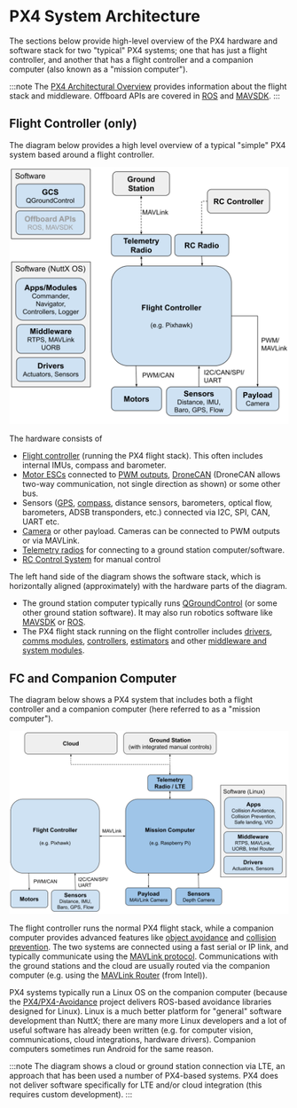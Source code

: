 # PX4 System Architecture

The sections below provide high-level overview of the PX4 hardware and software stack for two "typical" PX4 systems; one that has just a flight controller, and another that has a flight controller and a companion computer (also known as a "mission computer").

:::note
The [PX4 Architectural Overview](../concept/architecture.md) provides information about the flight stack and middleware. Offboard APIs are covered in [ROS](../ros/README.md) and [MAVSDK](https://mavsdk.mavlink.io/main/en/).
:::


## Flight Controller (only)

The diagram below provides a high level overview of a typical "simple" PX4 system based around a flight controller.

![PX4 architecture - FC only system](../../assets/diagrams/px4_arch_fc.svg)

<!-- Source for drawing: https://docs.google.com/drawings/d/1_2n43WrbkWTs1kz0w0avVEeebJbfTj5SSqvCmvSOBdU/edit -->

The hardware consists of
- [Flight controller](../flight_controller/README.md) (running the PX4 flight stack). This often includes internal IMUs, compass and barometer.
- [Motor ESCs](../peripherals/esc_motors.md) connected to [PWM outputs](../peripherals/pwm_escs_and_servo.md), [DroneCAN](../dronecan/escs.md) (DroneCAN allows two-way communication, not single direction as shown) or some other bus.
- Sensors ([GPS](../gps_compass/README.md), [compass](../gps_compass/README.md), distance sensors, barometers, optical flow, barometers, ADSB transponders, etc.) connected via I2C, SPI, CAN, UART etc.
- [Camera](../peripherals/camera.md) or other payload. Cameras can be connected to PWM outputs or via MAVLink.
- [Telemetry radios](../telemetry/README.md) for connecting to a ground station computer/software.
- [RC Control System](../getting_started/rc_transmitter_receiver.md) for manual control

The left hand side of the diagram shows the software stack, which is horizontally aligned (approximately) with the hardware parts of the diagram.
- The ground station computer typically runs [QGroundControl](../getting_started/px4_basic_concepts.md#qgroundcontrol) (or some other ground station software). It may also run robotics software like [MAVSDK](https://mavsdk.mavlink.io/) or [ROS](../ros/README.md).
- The PX4 flight stack running on the flight controller includes [drivers](../modules/modules_driver.md), [comms modules](../modules/modules_communication.md), [controllers](../modules/modules_controller.md), [estimators](../modules/modules_controller.md) and other [middleware and system modules](../modules/modules_main.md).


## FC and Companion Computer

The diagram below shows a PX4 system that includes both a flight controller and a companion computer (here referred to as a "mission computer").

![PX4 architecture - FC + Companion Computer](../../assets/diagrams/px4_arch_fc_companion.svg)

<!-- source for drawing: https://docs.google.com/drawings/d/1zFtvA_B-BmfmxFmAd-XIvAZ-jRqOydj0aBtqSolBcqI/edit -->

The flight controller runs the normal PX4 flight stack, while a companion computer provides advanced features like [object avoidance](../computer_vision/obstacle_avoidance.md) and [collision prevention](../computer_vision/collision_prevention.md). The two systems are connected using a fast serial or IP link, and typically communicate using the [MAVLink protocol](https://mavlink.io/en/). Communications with the ground stations and the cloud are usually routed via the companion computer (e.g. using the [MAVLink Router](https://github.com/mavlink-router/mavlink-router) (from Intel)).

PX4 systems typically run a Linux OS on the companion computer (because the [PX4/PX4-Avoidance](https://github.com/PX4/PX4-Avoidance) project delivers ROS-based avoidance libraries designed for Linux). Linux is a much better platform for "general" software development than NuttX; there are many more Linux developers and a lot of useful software has already been written (e.g. for computer vision, communications, cloud integrations, hardware drivers). Companion computers sometimes run Android for the same reason.

:::note
The diagram shows a cloud or ground station connection via LTE, an approach that has been used a number of PX4-based systems.
PX4 does not deliver software specifically for LTE and/or cloud integration (this requires custom development). 
:::


